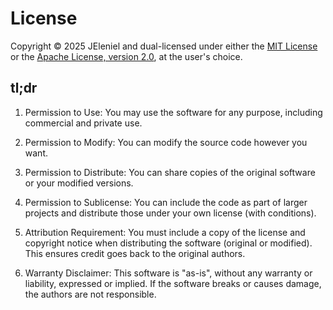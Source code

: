 # License

Copyright &copy; 2025 JEleniel and dual-licensed under either the [MIT License](LICENSE-MIT.md) or the [Apache License, version 2.0](LICENSE-Apache.md), at the user's choice.

## tl;dr

1. Permission to Use: You may use the software for any purpose, including commercial and private use.

2. Permission to Modify: You can modify the source code however you want.

3. Permission to Distribute: You can share copies of the original software or your modified versions.

4. Permission to Sublicense: You can include the code as part of larger projects and distribute those under your own license (with conditions).

5. Attribution Requirement: You must include a copy of the license and copyright notice when distributing the software (original or modified). This ensures credit goes back to the original authors.

6. Warranty Disclaimer: This software is "as-is", without any warranty or liability, expressed or implied. If the software breaks or causes damage, the authors are not responsible.
